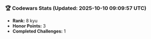 ### 🏆 Codewars Stats (Updated: 2025-10-10 09:09:57 UTC)

- **Rank:** 8 kyu
- **Honor Points:** 3
- **Completed Challenges:** 1
